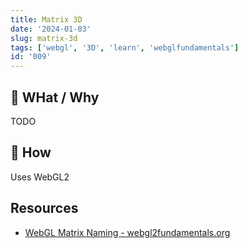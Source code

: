 ```yaml
---
title: Matrix 3D
date: '2024-01-03'
slug: matrix-3d
tags: ['webgl', '3D', 'learn', 'webglfundamentals']
id: '009'
---
```


## 🚧 WHat / Why

TODO

## 🚧 How

Uses WebGL2

## Resources

- [WebGL Matrix Naming - webgl2fundamentals.org](https://webgl2fundamentals.org/webgl/lessons/webgl-matrix-naming.html)
